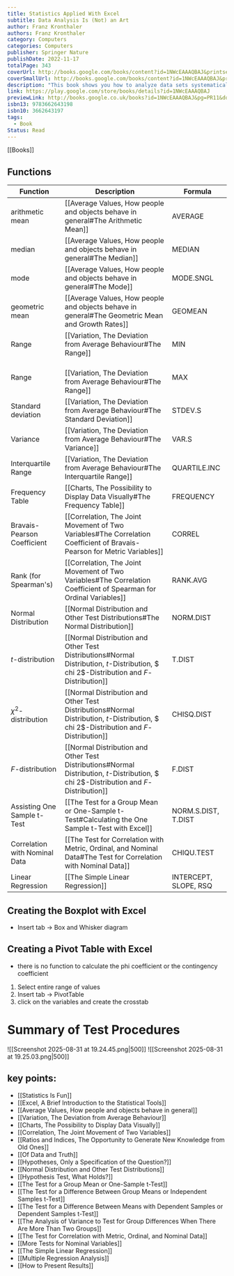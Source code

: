 ```yaml
---
title: Statistics Applied With Excel
subtitle: Data Analysis Is (Not) an Art
author: Franz Kronthaler
authors: Franz Kronthaler
category: Computers
categories: Computers
publisher: Springer Nature
publishDate: 2022-11-17
totalPage: 343
coverUrl: http://books.google.com/books/content?id=1NWcEAAAQBAJ&printsec=frontcover&img=1&zoom=1&edge=curl&source=gbs_api
coverSmallUrl: http://books.google.com/books/content?id=1NWcEAAAQBAJ&printsec=frontcover&img=1&zoom=5&edge=curl&source=gbs_api
description: "This book shows you how to analyze data sets systematically and to use Excel 2019 to extract information from data almost effortlessly. Both are (not) an art! The statistical methods are presented and discussed using a single data set. This makes it clear how the methods build on each other and gradually more and more information can be extracted from the data. The Excel functions used are explained in detail - the procedure can be easily transferred to other data sets. Various didactic elements facilitate orientation and working with the book: At the checkpoints, the most important aspects from each chapter are briefly summarized. In the freak knowledge section, more advanced aspects are addressed to whet the appetite for more. All examples are calculated with hand and Excel. Numerous applications and solutions as well as further data sets are available on the author's internet platform. This book is a translation of the original German 2nd edition Statistik angewandt mit Excel by Franz Kronthaler, published by Springer-Verlag GmbH Germany, part of Springer Nature in 2021. The translation was done with the help of artificial intelligence (machine translation by the service DeepL.com). A subsequent human revision was done primarily in terms of content, so that the book will read stylistically differently from a conventional translation. Springer Nature works continuously to further the development of tools for the production of books and on the related technologies to support the authors."
link: https://play.google.com/store/books/details?id=1NWcEAAAQBAJ
previewLink: http://books.google.co.uk/books?id=1NWcEAAAQBAJ&pg=PR11&dq=statistics+applied+with+excel&hl=&as_pt=BOOKS&cd=1&source=gbs_api
isbn13: 9783662643198
isbn10: 3662643197
tags:
  - Book
Status: Read
---
```

[[Books]]
## Functions
| Function                      | Description                                                                                                                            | Formula               |
| ----------------------------- | -------------------------------------------------------------------------------------------------------------------------------------- | --------------------- |
| arithmetic mean               | [[Average Values, How people and objects behave in general#The Arithmetic Mean]]                                                       | AVERAGE               |
| median                        | [[Average Values, How people and objects behave in general#The Median]]                                                                | MEDIAN                |
| mode                          | [[Average Values, How people and objects behave in general#The Mode]]                                                                  | MODE.SNGL             |
| geometric mean                | [[Average Values, How people and objects behave in general#The Geometric Mean and Growth Rates]]                                       | GEOMEAN               |
| Range                         | [[Variation, The Deviation from Average Behaviour#The Range]]                                                                          | MIN                   |
| Range                         | <br>[[Variation, The Deviation from Average Behaviour#The Range]]                                                                      | MAX                   |
| Standard deviation            | [[Variation, The Deviation from Average Behaviour#The Standard Deviation]]                                                             | STDEV.S               |
| Variance                      | [[Variation, The Deviation from Average Behaviour#The Variance]]                                                                       | VAR.S                 |
| Interquartile Range           | [[Variation, The Deviation from Average Behaviour#The Interquartile Range]]                                                            | QUARTILE.INC          |
| Frequency Table               | [[Charts, The Possibility to Display Data Visually#The Frequency Table]]                                                               | FREQUENCY             |
| Bravais-Pearson Coefficient   | [[Correlation, The Joint Movement of Two Variables#The Correlation Coefficient of Bravais-Pearson for Metric Variables]]               | CORREL                |
| Rank (for Spearman's)         | [[Correlation, The Joint Movement of Two Variables#The Correlation Coefficient of Spearman for Ordinal Variables]]                     | RANK.AVG              |
| Normal Distribution           | [[Normal Distribution and Other Test Distributions#The Normal Distribution]]                                                           | NORM.DIST             |
| $t$-distribution              | [[Normal Distribution and Other Test Distributions#Normal Distribution, $t$-Distribution, $ chi 2$-Distribution and $F$-Distribution]] | T.DIST                |
| $\chi ^2$-distribution        | [[Normal Distribution and Other Test Distributions#Normal Distribution, $t$-Distribution, $ chi 2$-Distribution and $F$-Distribution]] | CHISQ.DIST            |
| $F$-distribution              | [[Normal Distribution and Other Test Distributions#Normal Distribution, $t$-Distribution, $ chi 2$-Distribution and $F$-Distribution]] | F.DIST                |
| Assisting One Sample t-Test   | [[The Test for a Group Mean or One-Sample t-Test#Calculating the One Sample t-Test with Excel]]                                        | NORM.S.DIST, T.DIST   |
| Correlation with Nominal Data | [[The Test for Correlation with Metric, Ordinal, and Nominal Data#The Test for Correlation with Nominal Data]]                         | CHIQU.TEST            |
| Linear Regression             | [[The Simple Linear Regression]]                                                                                                       | INTERCEPT, SLOPE, RSQ |
## Creating the Boxplot with Excel
- Insert tab $\rightarrow$ Box and Whisker diagram
## Creating a Pivot Table with Excel
- there is no function to calculate the phi coefficient or the contingency coefficient
1. Select entire range of values
2. Insert tab $\rightarrow$ PivotTable
3. click on the variables and create the crosstab
# Summary of Test Procedures
![[Screenshot 2025-08-31 at 19.24.45.png|500]]
![[Screenshot 2025-08-31 at 19.25.03.png|500]]
## key points:
- [[Statistics Is Fun]]
- [[Excel, A Brief Introduction to the Statistical Tools]]
- [[Average Values, How people and objects behave in general]]
- [[Variation, The Deviation from Average Behaviour]]
- [[Charts, The Possibility to Display Data Visually]]
- [[Correlation, The Joint Movement of Two Variables]]
- [[Ratios and Indices, The Opportunity to Generate New Knowledge from Old Ones]]
- [[Of Data and Truth]]
- [[Hypotheses, Only a Specification of the Question?]]
- [[Normal Distribution and Other Test Distributions]]
- [[Hypothesis Test, What Holds?]]
- [[The Test for a Group Mean or One-Sample t-Test]]
- [[The Test for a Difference Between Group Means or Independent Samples t-Test]]
- [[The Test for a Difference Between Means with Dependent Samples or Dependent Samples t-Test]]
- [[The Analysis of Variance to Test for Group Differences When There Are More Than Two Groups]]
- [[The Test for Correlation with Metric, Ordinal, and Nominal Data]]
- [[More Tests for Nominal Variables]]
- [[The Simple Linear Regression]]
- [[Multiple Regression Analysis]]
- [[How to Present Results]]